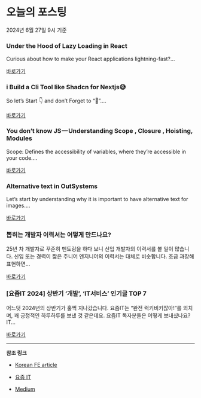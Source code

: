 # 오늘의 포스팅 
2024년 6월 27일 9시 기준 

### Under the Hood of Lazy Loading in React 

 Curious about how to make your React applications lightning-fast?... 

 [바로가기](https://medium.com/m/signin?actionUrl=https%3A%2F%2Fmedium.com%2F_%2Fbookmark%2Fp%2Fa758fe89686f&operation=register&redirect=https%3A%2F%2Fmedium.com%2F%40princybhalu11%2Funder-the-hood-of-lazy-loading-in-react-a758fe89686f&source=---------0-84----------react------bookmark_preview----fb123718_1d55_4c60_933a_26118064424d-------) 

### i Build a Cli Tool like Shadcn for Nextjs😅 

 So let’s Start 👇 and don’t Forget to “💖”.... 

 [바로가기](https://medium.com/m/signin?actionUrl=https%3A%2F%2Fmedium.com%2F_%2Fbookmark%2Fp%2F492b95ffe7a4&operation=register&redirect=https%3A%2F%2Fmedium.com%2F%40mdtaqui.jhar%2Fi-build-a-cli-tool-like-shadcn-for-nextjs-492b95ffe7a4&source=---------0-84----------javascript------bookmark_preview----9b5b03e9_3d2c_45a9_9355_4e38997b1aa8-------) 

### You don’t know JS — Understanding Scope , Closure , Hoisting, Modules 

 Scope: Defines the accessibility of variables, where they’re accessible in your code.... 

 [바로가기](https://medium.com/m/signin?actionUrl=https%3A%2F%2Fmedium.com%2F_%2Fbookmark%2Fp%2F69c9ced2d62a&operation=register&redirect=https%3A%2F%2Fmedium.com%2F%40venkateshb-03%2Fyou-dont-know-js-understanding-scope-closure-hoisting-modules-69c9ced2d62a&source=---------0-84----------typescript------bookmark_preview----eab5bf5e_64a0_44b6_ad64_b8b293755722-------) 

### Alternative text in OutSystems 

 Let’s start by understanding why it is important to have alternative text for images.... 

 [바로가기](https://medium.com/m/signin?actionUrl=https%3A%2F%2Fmedium.com%2F_%2Fbookmark%2Fp%2F8e7c058e2ef3&operation=register&redirect=https%3A%2F%2Fmedium.com%2F%40mariana.m.junges%2Falternative-text-in-outsystems-8e7c058e2ef3&source=---------0-84----------frontend------bookmark_preview----1e2d6299_268a_4555_8493_5b0ea073b5ca-------) 

### 뽑히는 개발자 이력서는 어떻게 만드나요? 

 25년 차 개발자로 꾸준히 멘토링을 하다 보니 신입 개발자의 이력서를 볼 일이 많습니다. 신입 또는 경력이 짧은 주니어 엔지니어의 이력서는 대체로 비슷합니다. 조금 과장해 표현하면... 

 [바로가기](https://yozm.wishket.com/magazine/detail/2648/) 

### [요즘IT 2024] 상반기 ‘개발’, ‘IT서비스’ 인기글 TOP 7 

 어느덧 2024년의 상반기가 훌쩍 지나갔습니다. 요즘IT는 “완전 럭키비키잖아!”를 외치며, 꽤 긍정적인 하루하루를 보낸 것 같은데요. 요즘IT 독자분들은 어떻게 보내셨나요? IT... 

 [바로가기](https://yozm.wishket.com/magazine/detail/2643/) 

---

**참조 링크**

- [Korean FE article](https://kofearticle.substack.com) 

- [요즘 IT](https://yozm.wishket.com/magazine) 

- [Medium](https://medium.com) 

